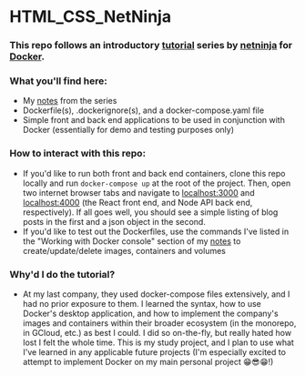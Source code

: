 # HTML_CSS_NetNinja

### This repo follows an introductory [tutorial](https://github.com/iamshaunjp/docker-crash-course) series by [netninja](https://www.youtube.com/playlist?list=PL4cUxeGkcC9hxjeEtdHFNYMtCpjNBm3h7) for [Docker](https://www.docker.com/).

### What you'll find here:

- My [notes](https://github.com/sou7hernsaint/Docker-Net-Ninja-/blob/main/NOTES.md) from the series
- Dockerfile(s), .dockerignore(s), and a docker-compose.yaml file
- Simple front and back end applications to be used in conjunction with Docker (essentially for demo and testing purposes only)

### How to interact with this repo:

- If you'd like to run both front and back end containers, clone this repo locally and run `docker-compose up` at the root of the project. Then, open two internet browser tabs and navigate to [localhost:3000](http://localhost:3000) and [localhost:4000](http://localhost:4000) (the React front end, and Node API back end, respectively). If all goes well, you should see a simple listing of blog posts in the first and a json object in the second.
- If you'd like to test out the Dockerfiles, use the commands I've listed in the "Working with Docker console" section of my [notes](https://github.com/sou7hernsaint/Docker-Net-Ninja-/blob/main/NOTES.md#7-starting--stopping-containers) to create/update/delete images, containers and volumes

### Why'd I do the tutorial?

- At my last company, they used docker-compose files extensively, and I had no prior exposure to them. I learned the syntax, how to use Docker's desktop application, and how to implement the company's images and containers within their broader ecosystem (in the monorepo, in GCloud, etc.) as best I could. I did so on-the-fly, but really hated how lost I felt the whole time. This is my study project, and I plan to use what I've learned in any applicable future projects (I'm especially excited to attempt to implement Docker on my main personal project 😁😎😁!)
